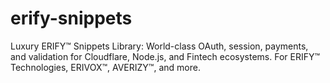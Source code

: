 # erify-snippets
Luxury ERIFY™ Snippets Library: World-class OAuth, session, payments, and validation for Cloudflare, Node.js, and Fintech ecosystems. For ERIFY™ Technologies, ERIVOX™, AVERIZY™, and more.
